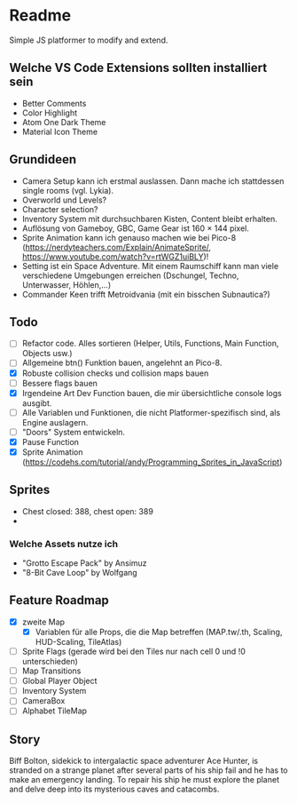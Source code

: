 # Readme

Simple JS platformer to modify and extend.

## Welche VS Code Extensions sollten installiert sein

- Better Comments
- Color Highlight
- Atom One Dark Theme
- Material Icon Theme

## Grundideen

- Camera Setup kann ich erstmal auslassen. Dann mache ich stattdessen single rooms (vgl. Lykia).
- Overworld und Levels?
- Character selection?
- Inventory System mit durchsuchbaren Kisten, Content bleibt erhalten.
- Auflösung von Gameboy, GBC, Game Gear ist 160 × 144 pixel.
- Sprite Animation kann ich genauso machen wie bei Pico-8 (<https://nerdyteachers.com/Explain/AnimateSprite/>, <https://www.youtube.com/watch?v=rtWGZ1uiBLY>)!
- Setting ist ein Space Adventure. Mit einem Raumschiff kann man viele verschiedene Umgebungen erreichen (Dschungel, Techno, Unterwasser, Höhlen,...)
- Commander Keen trifft Metroidvania (mit ein bisschen Subnautica?)

## Todo

- [ ] Refactor code. Alles sortieren (Helper, Utils, Functions, Main Function, Objects usw.)
- [ ] Allgemeine btn() Funktion bauen, angelehnt an Pico-8.
- [x] Robuste collision checks und collision maps bauen
- [ ] Bessere flags bauen
- [x] Irgendeine Art Dev Function bauen, die mir übersichtliche console logs ausgibt.
- [ ] Alle Variablen und Funktionen, die nicht Platformer-spezifisch sind, als Engine auslagern.
- [ ] "Doors" System entwickeln.
- [x] Pause Function
- [x] Sprite Animation (<https://codehs.com/tutorial/andy/Programming_Sprites_in_JavaScript>)

## Sprites

- Chest closed: 388, chest open: 389
-

### Welche Assets nutze ich

- "Grotto Escape Pack" by Ansimuz
- "8-Bit Cave Loop" by Wolfgang

## Feature Roadmap

- [x] zweite Map
  - [x] Variablen für alle Props, die die Map betreffen (MAP.tw/.th, Scaling, HUD-Scaling, TileAtlas)
- [ ] Sprite Flags (gerade wird bei den Tiles nur nach cell 0 und !0 unterschieden)
- [ ] Map Transitions
- [ ] Global Player Object
- [ ] Inventory System
- [ ] CameraBox
- [ ] Alphabet TileMap

## Story

Biff Bolton, sidekick to intergalactic space adventurer Ace Hunter, is stranded on a strange planet after several parts of his ship fail and he has to make an emergency landing. To repair his ship he must explore the planet and delve deep into its mysterious caves and catacombs.
